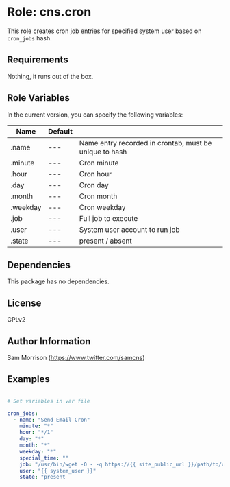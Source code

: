 Role: cns.cron
========

This role creates cron job entries for specified system user based on `cron_jobs` hash.

Requirements
------------

Nothing, it runs out of the box.

Role Variables
--------------

In the current version, you can specify the following variables:

| Name | Default | |
|------|---------|-|
| .name |   ---   | Name entry recorded in crontab, must be unique to hash |
| .minute |   ---   | Cron minute |
| .hour |   ---   | Cron hour |
| .day |   ---   | Cron day |
| .month |   ---   | Cron month |
| .weekday |   ---   | Cron weekday |
| .job |   ---   | Full job to execute |
| .user |   ---   | System user account to run job |
| .state |   ---   | present / absent |

Dependencies
------------

This package has no dependencies.

License
-------

GPLv2

Author Information
------------------

Sam Morrison (https://www.twitter.com/samcns)

Examples
--------

```yaml

# Set variables in var file

cron_jobs:
  - name: "Send Email Cron"
    minute: "*"
    hour: "*/1"
    day: "*"
    month: "*"
    weekday: "*"
    special_time: ""
    job: "/usr/bin/wget -O - -q https://{{ site_public_url }}/path/to/cron.php"
    user: "{{ system_user }}"
    state: "present

```
